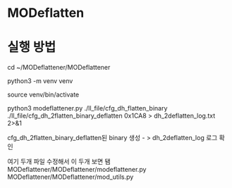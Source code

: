 # MODeflatten


# 실행 방법
cd ~/MODeflattener/MODeflattener

python3 -m venv venv

source venv/bin/activate

python3 modeflattener.py ./ll_file/cfg_dh_flatten_binary ./ll_file/cfg_dh_2flatten_binary_deflatten 0x1CA8 > dh_2deflatten_log.txt 2>&1


 cfg_dh_2flatten_binary_deflatten된 binary 생성 - > dh_2deflatten_log 로그 확인 

여기 두개 파일 수정해서 이 두개 보면 됌
MODeflattener/MODeflattener/modeflattener.py
MODeflattener/MODeflattener/mod_utils.py




